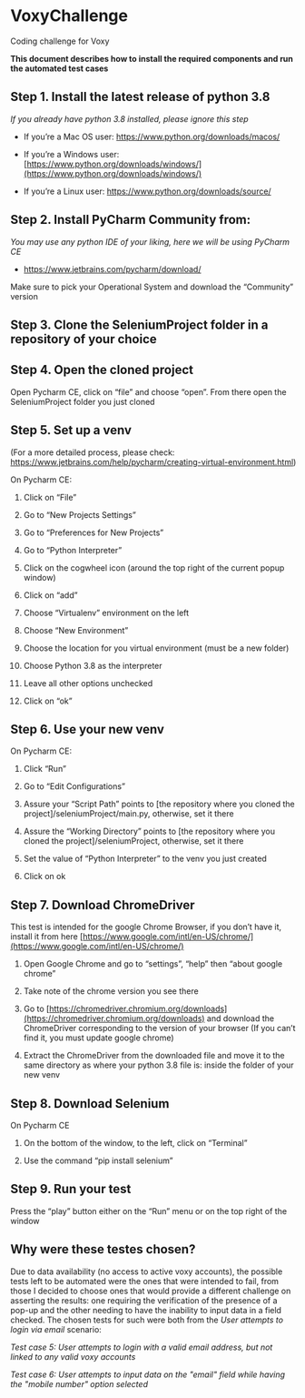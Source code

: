 # VoxyChallenge
Coding challenge for Voxy

**This document describes how to install the required components and run the automated test cases**


## Step 1. Install the latest release of python 3.8
*If you already have python 3.8 installed, please ignore this step*

-   If you’re a Mac OS user: https://www.python.org/downloads/macos/
    
-   If you’re a Windows user: [https://www.python.org/downloads/windows/](https://www.python.org/downloads/windows/)
    
-   If you’re a Linux user: https://www.python.org/downloads/source/
    



## Step 2. Install PyCharm Community from:
*You may use any python IDE of your liking, here we will be using PyCharm CE*

-   https://www.jetbrains.com/pycharm/download/

Make sure to pick your Operational System and download the “Community” version

  

## Step 3. Clone the SeleniumProject folder in a repository of your choice

  

## Step 4. Open the cloned project

Open Pycharm CE, click on “file” and choose “open”. From there open the SeleniumProject folder you just cloned

  

## Step 5. Set up a venv

(For a more detailed process, please check: https://www.jetbrains.com/help/pycharm/creating-virtual-environment.html)

On Pycharm CE:

1.  Click on “File”
    
2.  Go to “New Projects Settings”
    
3.  Go to “Preferences for New Projects”
    
4.  Go to “Python Interpreter”
    
5.  Click on the cogwheel icon (around the top right of the current popup window)
    
6.  Click on “add”
    
7.  Choose “Virtualenv” environment on the left
    
8.  Choose “New Environment”
    
9.  Choose the location for you virtual environment (must be a new folder)
    
10.  Choose Python 3.8 as the interpreter
    
11.  Leave all other options unchecked
    
12.  Click on “ok”
    

## Step 6. Use your new venv

On Pycharm CE:

1.  Click “Run”
    
2.  Go to “Edit Configurations”
    
3.  Assure your “Script Path” points to [the repository where you cloned the project]/seleniumProject/main.py, otherwise, set it there
    
4.  Assure the “Working Directory” points to [the repository where you cloned the project]/seleniumProject, otherwise, set it there
    
5.  Set the value of “Python Interpreter” to the venv you just created
    
6.  Click on ok
    

## Step 7. Download ChromeDriver

This test is intended for the google Chrome Browser, if you don’t have it, install it from here [https://www.google.com/intl/en-US/chrome/](https://www.google.com/intl/en-US/chrome/)

1.  Open Google Chrome and go to “settings”, “help” then “about google chrome”
    
2.  Take note of the chrome version you see there
    
3.  Go to [https://chromedriver.chromium.org/downloads](https://chromedriver.chromium.org/downloads) and download the ChromeDriver corresponding to the version of your browser (If you can’t find it, you must update google chrome)
    
4.  Extract the ChromeDriver from the downloaded file and move it to the same directory as where your python 3.8 file is: inside the folder of your new venv
    

## Step 8. Download Selenium

On Pycharm CE

1.  On the bottom of the window, to the left, click on “Terminal”
    
2.  Use the command “pip install selenium”
    

## Step 9. Run your test

Press the “play” button either on the “Run” menu or on the top right of the window

## Why were these testes chosen?
Due to data availability (no access to active voxy accounts), the possible tests left to be automated were the ones that were intended to fail, from those I decided to choose ones that would provide a different challenge on asserting the results: one requiring the verification of the presence of a pop-up and the other needing to have the inability to input data in a field checked.
The chosen tests for such were both from the *User attempts to login via email* scenario:

*Test case 5: User attempts to login with a valid email address, but not linked to any valid voxy accounts*

*Test case 6: User attempts to input data on the "email" field while having the "mobile number" option selected*
